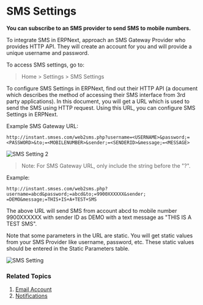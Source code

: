 <!-- add-breadcrumbs -->
# SMS Settings

**You can subscribe to an SMS provider to send SMS to mobile numbers.**

To integrate SMS in ERPNext, approach an SMS Gateway Provider who provides HTTP
API. They will create an account for you and will provide a unique username
and password.

To access SMS settings, go to:
> Home > Settings > SMS Settings

To configure SMS Settings in ERPNext, find out their HTTP API (a document
which describes the method of accessing their SMS interface from 3rd party
applications). In this document, you will get a URL which is used to send the
SMS using HTTP request. Using this URL, you can configure SMS Settings in
ERPNext.

Example SMS Gateway URL:  
    
    http://instant.smses.com/web2sms.php?username=<USERNAME>&password;=<PASSWORD>&to;=<MOBILENUMBER>&sender;=<SENDERID>&message;=<MESSAGE>
    

<img class="screenshot" alt="SMS Setting 2" src="{{docs_base_url}}/assets/img/setup/sms-settings2.jpg">

> Note: For SMS Gateway URL, only include the string before the "?".

Example: 
    
    http://instant.smses.com/web2sms.php?username=abcd&password;=abcd&to;=9900XXXXXX&sender;
    =DEMO&message;=THIS+IS+A+TEST+SMS

The above URL will send SMS from account abcd to mobile number 9900XXXXXX with
sender ID as DEMO with a text message as "THIS IS A TEST SMS".

Note that some parameters in the URL are static. You will get static values
from your SMS Provider like username, password, etc. These static values should
be entered in the Static Parameters table.

<img class="screenshot" alt="SMS Setting" src="{{docs_base_url}}/assets/img/setup/sms-settings1.png">

### Related Topics
1. [Email Account](/docs/user/manual/en/setting-up/email/email-account)
1. [Notifications](/docs/user/manual/en/setting-up/notifications)
